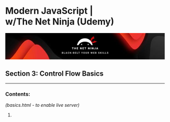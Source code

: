 # Modern JavaScript | <br> w/The Net Ninja (Udemy)

![The Net Ninja logo banner][banner]

[banner]: https://github.com/littlepawcoding/the-net-ninja/blob/master/netNinjaBG.png "The Net Ninja logo banner"

## Section 3: Control Flow Basics

---

### Contents:

_(basics.html - to enable live server)_

1.

